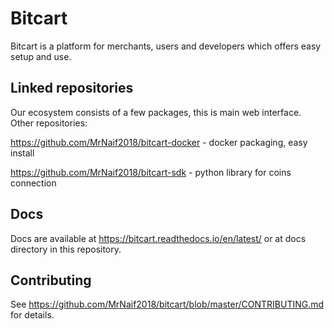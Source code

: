 # Bitcart
Bitcart is a platform for merchants, users and developers which offers easy setup and use.

Linked repositories
-------------------
Our ecosystem consists of a few packages, this is main web interface.
Other repositories:

https://github.com/MrNaif2018/bitcart-docker - docker packaging, easy install

https://github.com/MrNaif2018/bitcart-sdk - python library for coins connection

Docs
----
Docs are available at https://bitcart.readthedocs.io/en/latest/ or at docs directory in this repository.

Contributing
------------
See https://github.com/MrNaif2018/bitcart/blob/master/CONTRIBUTING.md for details.
